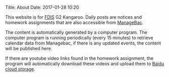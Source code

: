 Title: About
Date: 2017-01-28 10:20

This website is for [FDIS](http://www.fdis.net.cn) G2 Kangaroo.
Daily posts are notices and homework assignments that are also accessible
from [ManageBac](https://fudan.managebac.com).

The content is automatically generated by a computer program.
The computer program is running periodically (every 15 minutes) to retrieve
calendar data from Managebac, if there is any updated events,
the content will be published here.

If there are youtube video links found in the homework assignment,
the program will automatically download these videos and upload them to
[Baidu cloud storage](https://pan.baidu.com/s/1DnNp9VrFSWz3B_ZGNQA9zg).
